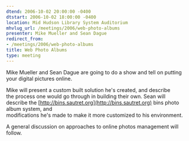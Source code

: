 ```yaml
---
dtend: 2006-10-02 20:00:00 -0400
dtstart: 2006-10-02 18:00:00 -0400
location: Mid Hudson Library System Auditorium
mhvlug_url: /meetings/2006/web-photo-albums
presenter: Mike Mueller and Sean Dague
redirect_from:
- /meetings/2006/web-photo-albums
title: Web Photo Albums
type: meeting
---
```



Mike Mueller and Sean Dague are going to do a show and tell on putting<br />
your digital pictures online.

Mike will present a custom built solution he's created, and describe<br />
the process one would go through in building their own.  Sean will<br />
describe the [http://bins.sautret.org](http://bins.sautret.org) bins photo album system, and<br />
modifications he's made to make it more customized to his environment.

A general discussion on approaches to online photos management will<br />
follow.